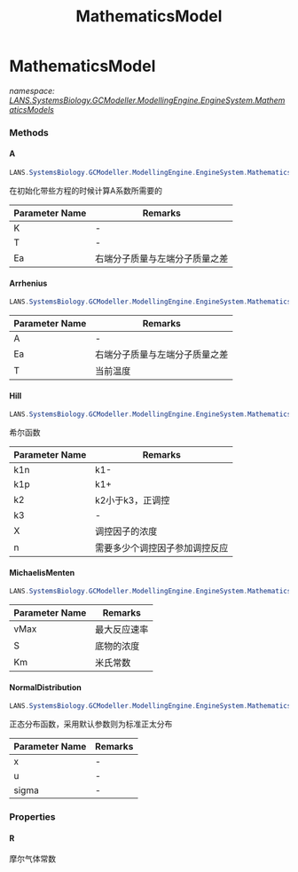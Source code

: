 ﻿---
title: MathematicsModel
---

# MathematicsModel
_namespace: [LANS.SystemsBiology.GCModeller.ModellingEngine.EngineSystem.MathematicsModels](N-LANS.SystemsBiology.GCModeller.ModellingEngine.EngineSystem.MathematicsModels.html)_





### Methods

#### A
```csharp
LANS.SystemsBiology.GCModeller.ModellingEngine.EngineSystem.MathematicsModels.MathematicsModel.A(System.Double,System.Double,System.Double)
```
在初始化带些方程的时候计算A系数所需要的

|Parameter Name|Remarks|
|--------------|-------|
|K|-|
|T|-|
|Ea|右端分子质量与左端分子质量之差|


#### Arrhenius
```csharp
LANS.SystemsBiology.GCModeller.ModellingEngine.EngineSystem.MathematicsModels.MathematicsModel.Arrhenius(System.Double,System.Double,System.Double)
```


|Parameter Name|Remarks|
|--------------|-------|
|A|-|
|Ea|右端分子质量与左端分子质量之差|
|T|当前温度|


#### Hill
```csharp
LANS.SystemsBiology.GCModeller.ModellingEngine.EngineSystem.MathematicsModels.MathematicsModel.Hill(System.Double,System.Double,System.Double,System.Double,System.Double,System.Double)
```
希尔函数

|Parameter Name|Remarks|
|--------------|-------|
|k1n|k1-|
|k1p|k1+|
|k2|k2小于k3，正调控|
|k3|-|
|X|调控因子的浓度|
|n|需要多少个调控因子参加调控反应|


#### MichaelisMenten
```csharp
LANS.SystemsBiology.GCModeller.ModellingEngine.EngineSystem.MathematicsModels.MathematicsModel.MichaelisMenten(System.Double,System.Double,System.Double)
```


|Parameter Name|Remarks|
|--------------|-------|
|vMax|最大反应速率|
|S|底物的浓度|
|Km|米氏常数|


#### NormalDistribution
```csharp
LANS.SystemsBiology.GCModeller.ModellingEngine.EngineSystem.MathematicsModels.MathematicsModel.NormalDistribution(System.Double,System.Double,System.Double)
```
正态分布函数，采用默认参数则为标准正太分布

|Parameter Name|Remarks|
|--------------|-------|
|x|-|
|u|-|
|sigma|-|



### Properties

#### R
摩尔气体常数
